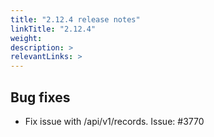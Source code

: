 ```yaml
---
title: "2.12.4 release notes"
linkTitle: "2.12.4"
weight: 
description: >
relevantLinks: >
---
```


## Bug fixes

- Fix issue with /api/v1/records. Issue: #3770
